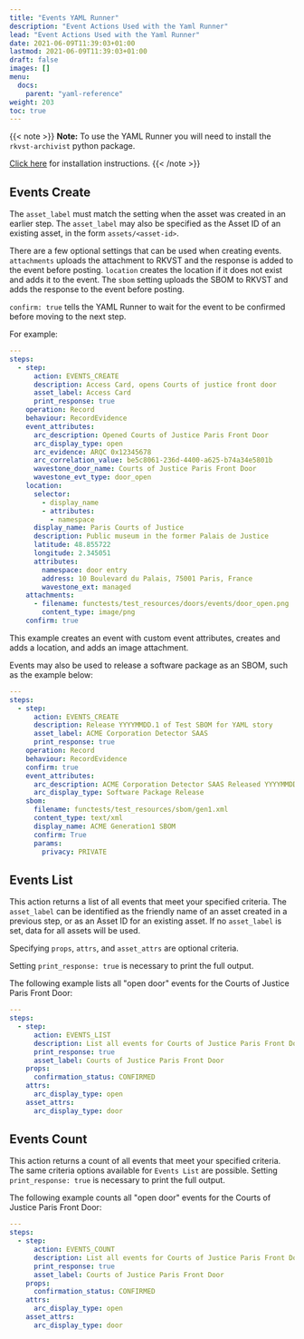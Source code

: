 ```yaml
---
title: "Events YAML Runner"
description: "Event Actions Used with the Yaml Runner"
lead: "Event Actions Used with the Yaml Runner"
date: 2021-06-09T11:39:03+01:00
lastmod: 2021-06-09T11:39:03+01:00
draft: false
images: []
menu: 
  docs:
    parent: "yaml-reference"
weight: 203
toc: true
---
```


{{< note >}}
**Note:** To use the YAML Runner you will need to install the `rkvst-archivist` python package.

[Click here](https://python.rkvst.com/runner/index.html) for installation instructions.
{{< /note >}}

## Events Create

The `asset_label` must match the setting when the asset was created in an earlier step. The `asset_label` may also be specified as the Asset ID of an existing asset, in the form `assets/<asset-id>`. 

There are a few optional settings that can be used when creating events. `attachments` uploads the attachment to RKVST and the response is added to the event before posting. `location` creates the location if it does not exist and adds it to the event. The `sbom` setting uploads the SBOM to RKVST and adds the response to the event before posting. 

`confirm: true` tells the YAML Runner to wait for the event to be confirmed before moving to the next step.

For example: 

```yaml
---
steps:
  - step:
      action: EVENTS_CREATE
      description: Access Card, opens Courts of justice front door
      asset_label: Access Card
      print_response: true
    operation: Record
    behaviour: RecordEvidence
    event_attributes:
      arc_description: Opened Courts of Justice Paris Front Door
      arc_display_type: open
      arc_evidence: ARQC 0x12345678
      arc_correlation_value: be5c8061-236d-4400-a625-b74a34e5801b
      wavestone_door_name: Courts of Justice Paris Front Door
      wavestone_evt_type: door_open
    location:
      selector:
        - display_name
        - attributes:
          - namespace
      display_name: Paris Courts of Justice
      description: Public museum in the former Palais de Justice
      latitude: 48.855722
      longitude: 2.345051
      attributes:
        namespace: door entry
        address: 10 Boulevard du Palais, 75001 Paris, France
        wavestone_ext: managed
    attachments:
      - filename: functests/test_resources/doors/events/door_open.png
        content_type: image/png
    confirm: true
```

This example creates an event with custom event attributes, creates and adds a location, and adds an image attachment. 

Events may also be used to release a software package as an SBOM, such as the example below: 

```yaml 
---
steps:
  - step:
      action: EVENTS_CREATE
      description: Release YYYYMMDD.1 of Test SBOM for YAML story
      asset_label: ACME Corporation Detector SAAS
      print_response: true
    operation: Record
    behaviour: RecordEvidence
    confirm: true
    event_attributes:
      arc_description: ACME Corporation Detector SAAS Released YYYYMMDD.1
      arc_display_type: Software Package Release
    sbom:
      filename: functests/test_resources/sbom/gen1.xml
      content_type: text/xml
      display_name: ACME Generation1 SBOM
      confirm: True
      params:
        privacy: PRIVATE
```

## Events List

This action returns a list of all events that meet your specified criteria. The `asset_label` can be identified as the friendly name of an asset created in a previous step, or as an Asset ID for an existing asset. If no `asset_label` is set, data for all assets will be used. 

Specifying `props`, `attrs`, and `asset_attrs` are optional criteria. 

Setting `print_response: true` is necessary to print the full output. 

The following example lists all "open door" events for the Courts of Justice Paris Front Door: 

```yaml
---
steps:
  - step:
      action: EVENTS_LIST
      description: List all events for Courts of Justice Paris Front Door
      print_response: true
      asset_label: Courts of Justice Paris Front Door
    props:
      confirmation_status: CONFIRMED
    attrs:
      arc_display_type: open
    asset_attrs:
      arc_display_type: door
```

## Events Count

This action returns a count of all events that meet your specified criteria. The same criteria options available for `Events List` are possible. Setting `print_response: true` is necessary to print the full output.

The following example counts all "open door" events for the Courts of Justice Paris Front Door:

```yaml 
---
steps:
  - step:
      action: EVENTS_COUNT
      description: List all events for Courts of Justice Paris Front Door
      print_response: true
      asset_label: Courts of Justice Paris Front Door
    props:
      confirmation_status: CONFIRMED
    attrs:
      arc_display_type: open
    asset_attrs:
      arc_display_type: door
```